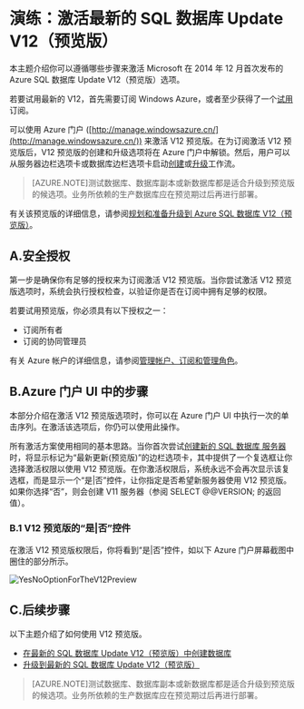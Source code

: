 <properties
	pageTitle="演练：激活最新的 SQL 数据库 Update V12（预览版）"
	description="介绍通过新的 Azure 门户 UI 试用 Azure SQL 数据库 V12 预览版的步骤。"
	services="sql-database"
	documentationCenter=""
	authors="MightyPen"
	manager="jhubbard, jeffreyg"
	editor=""/>

<tags
	ms.service="sql-database"
	ms.date="04/28/2015"
	wacn.date="06/30/2015"/>


# 演练：激活最新的 SQL 数据库 Update V12（预览版）

本主题介绍你可以遵循哪些步骤来激活 Microsoft 在 2014 年 12 月首次发布的 Azure SQL 数据库 Update V12（预览版）选项。

若要试用最新的 V12，首先需要订阅 Windows Azure，或者至少获得了一个[试用](/pricing/1rmb-trial/)订阅。

可以使用 Azure 门户 ([http://manage.windowsazure.cn/](http://manage.windowsazure.cn/)) 来激活 V12 预览版。在为订阅激活 V12 预览版后，V12 预览版的创建和升级选项将在 Azure 门户中解锁。然后，用户可以从服务器边栏选项卡或数据库边栏选项卡启动[创建](/documentation/articles/sql-database-preview-create)或[升级](/documentation/articles/sql-database-preview-create)工作流。

> [AZURE.NOTE]测试数据库、数据库副本或新数据库都是适合升级到预览版的候选项。业务所依赖的生产数据库应在预览期过后再进行部署。

有关该预览版的详细信息，请参阅[规划和准备升级到 Azure SQL 数据库 V12（预览版）](/documentation/articles/sql-database-preview-plan-prepare-upgrade)。


## A.安全授权

第一步是确保你有足够的授权来为订阅激活 V12 预览版。当你尝试激活 V12 预览版选项时，系统会执行授权检查，以验证你是否在订阅中拥有足够的权限。

 若要试用预览版，你必须具有以下授权之一：

- 订阅所有者
- 订阅的协同管理员

有关 Azure 帐户的详细信息，请参阅[管理帐户、订阅和管理角色](http://msdn.microsoft.com/zh-cn/library/hh531793.aspx)。

## B.Azure 门户 UI 中的步骤

本部分介绍在激活 V12 预览版选项时，你可以在 Azure 门户 UI 中执行一次的单击序列。在激活该选项后，你仍可以使用此操作。

所有激活方案使用相同的基本思路。当你首次尝试[创建新的 SQL 数据库 服务器](/documentation/articles/sql-database-preview-create)时，将显示标记为“最新更新(预览版)”的边栏选项卡，其中提供了一个复选框让你选择激活权限以使用 V12 预览版。在你激活权限后，系统永远不会再次显示该复选框，而是显示一个“是|否”控件，让你指定是否希望新服务器使用 V12 预览版。如果你选择“否”，则会创建 V11 服务器（参阅 SELECT @@VERSION; 的返回值）。

### B.1 V12 预览版的“是|否”控件

在激活 V12 预览版权限后，你将看到“是|否”控件，如以下 Azure 门户屏幕截图中圈住的部分所示。

![YesNoOptionForTheV12Preview][Image1]


## C.后续步骤

以下主题介绍了如何使用 V12 预览版。

- [在最新的 SQL 数据库 Update V12（预览版）中创建数据库](/documentation/articles/sql-database-preview-create)
- [升级到最新的 SQL 数据库 Update V12（预览版）](/documentation/articles/sql-database-preview-upgrade)

> [AZURE.NOTE]测试数据库、数据库副本或新数据库都是适合升级到预览版的候选项。业务所依赖的生产数据库应在预览期过后再进行部署。


<!-- References, Images. -->

[Image1]: ./media/sql-database-preview-sign-up/V12Preview-YesNo-Option-New-SQLDatabase-Server-Newserver-Screenshot-e23.png


<!-- EOF -->

<!---HONumber=61-->